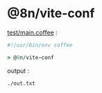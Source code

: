 [‼️]: ✏️README.mdt

# @8n/vite-conf

[test/main.coffee](./test/main.coffee) :

```coffee
#!/usr/bin/env coffee

> @8n/vite-conf
```

output :

```
./out.txt
```
